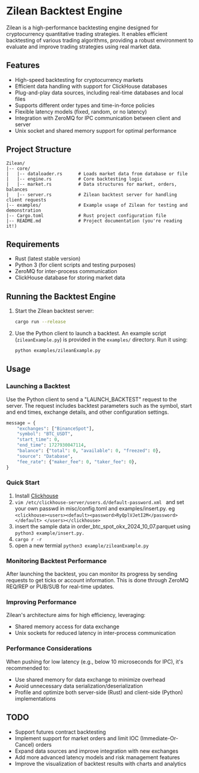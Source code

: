 # Zilean Backtest Engine

Zilean is a high-performance backtesting engine designed for cryptocurrency quantitative trading strategies. It enables efficient backtesting of various trading algorithms, providing a robust environment to evaluate and improve trading strategies using real market data.

## Features
- High-speed backtesting for cryptocurrency markets
- Efficient data handling with support for ClickHouse databases
- Plug-and-play data sources, including real-time databases and local files
- Supports different order types and time-in-force policies
- Flexible latency models (fixed, random, or no latency)
- Integration with ZeroMQ for IPC communication between client and server
- Unix socket and shared memory support for optimal performance

## Project Structure
```
Zilean/
|-- core/
|   |-- dataloader.rs      # Loads market data from database or file
|   |-- engine.rs          # Core backtesting logic
|   |-- market.rs          # Data structures for market, orders, balances
|   |-- server.rs          # Zilean backtest server for handling client requests
|-- examples/              # Example usage of Zilean for testing and demonstration
|-- Cargo.toml             # Rust project configuration file
|-- README.md              # Project documentation (you're reading it!)
```

## Requirements
- Rust (latest stable version)
- Python 3 (for client scripts and testing purposes)
- ZeroMQ for inter-process communication
- ClickHouse database for storing market data

## Running the Backtest Engine
1. Start the Zilean backtest server:
   ```bash
   cargo run --release
   ```
2. Use the Python client to launch a backtest. An example script (`zileanExample.py`) is provided in the `examples/` directory. Run it using:
   ```bash
   python examples/zileanExample.py
   ```

## Usage
### Launching a Backtest
Use the Python client to send a "LAUNCH_BACKTEST" request to the server. The request includes backtest parameters such as the symbol, start and end times, exchange details, and other configuration settings.

```python
message = {
    "exchanges": ["BinanceSpot"],
    "symbol": "BTC_USDT",
    "start_time": 0,
    "end_time": 1727930047114,
    "balance": {"total": 0, "available": 0, "freezed": 0},
    "source": "Database",
    "fee_rate": {"maker_fee": 0, "taker_fee": 0},
}
```

### Quick Start
1. Install [Clickhouse](https://clickhouse.com/docs/zh/install)  
2. ```vim /etc/clickhouse-server/users.d/default-password.xml ``` 
and set your own passwd in misc/config.toml and examples/insert.py. eg ```<clickhouse><users><default><password>RyQplVJetI2M</password></default> </users></clickhouse>```  
3. insert the sample data in order_btc_spot_okx_2024_10_07.parquet using ```python3 example/insert.py.```
4. ```cargo r -r```
5. open a new termial ```python3 example/zileanExample.py```

### Monitoring Backtest Performance
After launching the backtest, you can monitor its progress by sending requests to get ticks or account information. This is done through ZeroMQ REQ/REP or PUB/SUB for real-time updates.

### Improving Performance
Zilean's architecture aims for high efficiency, leveraging:
- Shared memory access for data exchange
- Unix sockets for reduced latency in inter-process communication

### Performance Considerations
When pushing for low latency (e.g., below 10 microseconds for IPC), it's recommended to:
- Use shared memory for data exchange to minimize overhead
- Avoid unnecessary data serialization/deserialization
- Profile and optimize both server-side (Rust) and client-side (Python) implementations

## TODO
- Support futures contract backtesting
- Implement support for market orders and limit IOC (Immediate-Or-Cancel) orders
- Expand data sources and improve integration with new exchanges
- Add more advanced latency models and risk management features
- Improve the visualization of backtest results with charts and analytics
